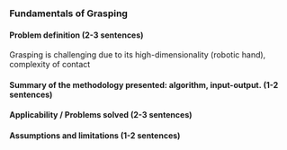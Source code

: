 ### Fundamentals of Grasping
#### Problem definition (2-3 sentences)
Grasping is challenging due to its high-dimensionality (robotic hand), complexity of contact 

#### Summary of the methodology presented: algorithm, input-output. (1-2 sentences)

#### Applicability / Problems solved (2-3 sentences)

#### Assumptions and limitations (1-2 sentences)